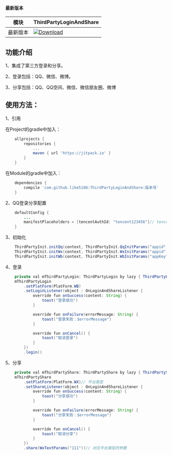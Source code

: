 #### 最新版本

模块|ThirdPartyLoginAndShare
---|---
最新版本|[![Download](https://jitpack.io/v/like5188/ThirdPartyLoginAndShare.svg)](https://jitpack.io/#like5188/ThirdPartyLoginAndShare)

## 功能介绍

1、集成了第三方登录和分享。

2、登录包括：QQ、微信、微博。

3、分享包括：QQ、QQ空间、微信、微信朋友圈、微博

## 使用方法：

1、引用

在Project的gradle中加入：
```groovy
    allprojects {
        repositories {
            ...
            maven { url 'https://jitpack.io' }
        }
    }
```
在Module的gradle中加入：
```groovy
    dependencies {
        compile 'com.github.like5188:ThirdPartyLoginAndShare:版本号'
    }
```

2、QQ登录分享配置
```java
    defaultConfig {
        ...
        manifestPlaceholders = [tencentAuthId: "tencent123456"]// tencent+appid
    }
```

3、初始化
```java
    ThirdPartyInit.initQq(context, ThirdPartyInit.QqInitParams("appid"))
    ThirdPartyInit.initWx(context, ThirdPartyInit.WxInitParams("appid"))
    ThirdPartyInit.initWb(context, ThirdPartyInit.WbInitParams("appKey", "redirectUrl", "scope"))
```

4、登录
```java
    private val mThirdPartyLogin: ThirdPartyLogin by lazy { ThirdPartyLogin(this) }
    mThirdPartyLogin
        .setPlatForm(PlatForm.WB)
        .setLoginListener(object : OnLoginAndShareListener {
            override fun onSuccess(content: String) {
                toast("登录成功")
            }

            override fun onFailure(errorMessage: String) {
                toast("登录失败：$errorMessage")
            }

            override fun onCancel() {
                toast("取消登录")
            }
        })
        .login()
```

5、分享
```java
    private val mThirdPartyShare: ThirdPartyShare by lazy { ThirdPartyShare(this) }
    mThirdPartyShare
        .setPlatForm(PlatForm.WX)// 平台类型
        .setShareListener(object : OnLoginAndShareListener {
            override fun onSuccess(content: String) {
                toast("分享成功")
            }

            override fun onFailure(errorMessage: String) {
                toast("分享失败：$errorMessage")
            }

            override fun onCancel() {
                toast("取消分享")
            }
        })
        .share(WxTextParams("111"))// 对应平台类型的参数
```
